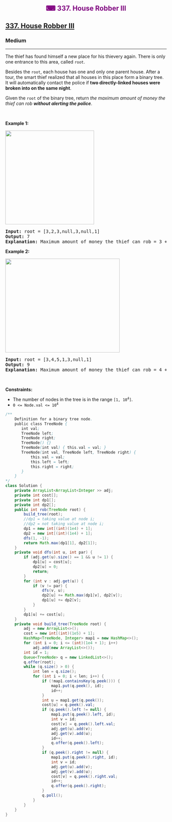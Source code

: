 <div align = "center">
<h style = "margin-bottom: 0px; margin-top: 0px; color : purple;" align = "center" class = "header">

## ⌨ 337. House Robber III

</h>
</div>

<h2><a href="https://leetcode.com/problems/house-robber-iii" target = "_blank">337. House Robber III</a></h2><h3>Medium</h3><hr><p>The thief has found himself a new place for his thievery again. There is only one entrance to this area, called <code>root</code>.</p>

<p>Besides the <code>root</code>, each house has one and only one parent house. After a tour, the smart thief realized that all houses in this place form a binary tree. It will automatically contact the police if <strong>two directly-linked houses were broken into on the same night</strong>.</p>

<p>Given the <code>root</code> of the binary tree, return <em>the maximum amount of money the thief can rob <strong>without alerting the police</strong></em>.</p>

<p>&nbsp;</p>
<p><strong class="example">Example 1:</strong></p>
<img alt="" src="https://assets.leetcode.com/uploads/2021/03/10/rob1-tree.jpg" style="width: 277px; height: 293px;" />
<pre>
<strong>Input:</strong> root = [3,2,3,null,3,null,1]
<strong>Output:</strong> 7
<strong>Explanation:</strong> Maximum amount of money the thief can rob = 3 + 3 + 1 = 7.
</pre>

<p><strong class="example">Example 2:</strong></p>
<img alt="" src="https://assets.leetcode.com/uploads/2021/03/10/rob2-tree.jpg" style="width: 357px; height: 293px;" />
<pre>
<strong>Input:</strong> root = [3,4,5,1,3,null,1]
<strong>Output:</strong> 9
<strong>Explanation:</strong> Maximum amount of money the thief can rob = 4 + 5 = 9.
</pre>

<p>&nbsp;</p>
<p><strong>Constraints:</strong></p>

<ul>
	<li>The number of nodes in the tree is in the range <code>[1, 10<sup>4</sup>]</code>.</li>
	<li><code>0 &lt;= Node.val &lt;= 10<sup>4</sup></code></li>
</ul>

```java
/**
    Definition for a binary tree node.
    public class TreeNode {
       int val;
       TreeNode left;
       TreeNode right;
       TreeNode() {}
       TreeNode(int val) { this.val = val; }
       TreeNode(int val, TreeNode left, TreeNode right) {
           this.val = val;
           this.left = left;
           this.right = right;
       }
    }
*/
class Solution {
    private ArrayList<ArrayList<Integer >> adj;
    private int cost[];
    private int dp1[];
    private int dp2[];
    public int rob(TreeNode root) {
        build_tree(root);
        //dp1 = taking value at node i;
        //dp2 = not taking value at node i;
        dp1 = new int[(int)(1e4) + 1];
        dp2 = new int[(int)(1e4) + 1];
        dfs(1, -1);
        return Math.max(dp1[1], dp2[1]);
    }
    private void dfs(int u, int par) {
        if (adj.get(u).size() == 1 && u != 1) {
            dp1[u] = cost[u];
            dp2[u] = 0;
            return;
        }
        for (int v : adj.get(u)) {
            if (v != par) {
                dfs(v, u);
                dp2[u] += Math.max(dp1[v], dp2[v]);
                dp1[u] += dp2[v];
            }
        }
        dp1[u] += cost[u];
    }
    private void build_tree(TreeNode root) {
        adj = new ArrayList<>();
        cost = new int[(int)(1e5) + 1];
        HashMap<TreeNode, Integer> map1 = new HashMap<>();
        for (int i = 0; i <= (int)(1e4 + 1); i++)
            adj.add(new ArrayList<>());
        int id = 1;
        Queue<TreeNode> q = new LinkedList<>();
        q.offer(root);
        while (q.size() > 0) {
            int len = q.size();
            for (int i = 0; i < len; i++) {
                if (!map1.containsKey(q.peek())) {
                    map1.put(q.peek(), id);
                    id++;
                }
                int u = map1.get(q.peek());
                cost[u] = q.peek().val;
                if (q.peek().left != null) {
                    map1.put(q.peek().left, id);
                    int v = id;
                    cost[v] = q.peek().left.val;
                    adj.get(u).add(v);
                    adj.get(v).add(u);
                    id++;
                    q.offer(q.peek().left);
                }
                if (q.peek().right != null) {
                    map1.put(q.peek().right, id);
                    int v = id;
                    adj.get(u).add(v);
                    adj.get(v).add(u);
                    cost[v] = q.peek().right.val;
                    id++;
                    q.offer(q.peek().right);
                }
                q.poll();
            }
        }
    }
}
```
